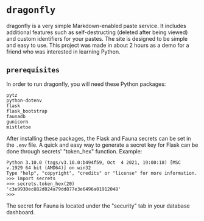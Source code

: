 # `dragonfly`
dragonfly is a very simple Markdown-enabled paste service. It includes additional features such as self-destructing (deleted after being viewed) and custom identifiers for your pastes. The site is designed to be simple and easy to use. This project was made in about 2 hours 
as a demo for a friend who was interested in learning Python.
## `prerequisites`
In order to run dragonfly, you will need these Python packages:
```
pytz
python-dotenv
flask
flask_bootstrap
faunadb
gunicorn
mistletoe
```
After installing these packages, the Flask and Fauna secrets can be set in the `.env` file. A quick and easy way to generate a secret key for Flask can be done through secrets' "token_hex" function. Example:
```
Python 3.10.0 (tags/v3.10.0:b494f59, Oct  4 2021, 19:00:18) [MSC v.1929 64 bit (AMD64)] on win32
Type "help", "copyright", "credits" or "license" for more information.
>>> import secrets
>>> secrets.token_hex(20)
'c3e9930ec882d024a79dd877e3e6496a01912048'
>>>
```
The secret for Fauna is located under the "security" tab in your database dashboard.
